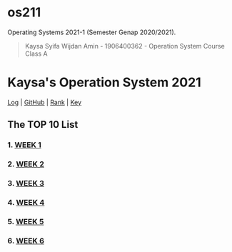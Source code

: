 # os211
Operating Systems 2021-1 (Semester Genap 2020/2021).

> Kaysa Syifa Wijdan Amin - 1906400362 - Operation System Course Class A
>

# Kaysa's Operation System 2021

[Log](TXT/mylog.txt) | [GitHub](https://github.com/kaysakay/os211) | [Rank](TXT/myrank.txt) | [Key](TXT/mypubkey.txt)

## The TOP 10 List

### 1. [WEEK 1](W01)
### 2. [WEEK 2](W02)
### 3. [WEEK 3](W03)
### 4. [WEEK 4](W04)
### 5. [WEEK 5](W05)
### 6. [WEEK 6](W06)
